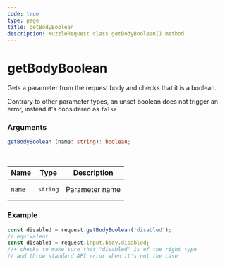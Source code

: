 ```yaml
---
code: true
type: page
title: getBodyBoolean
description: KuzzleRequest class getBodyBoolean() method
---
```


# getBodyBoolean

<SinceBadge version="auto-version" />

Gets a parameter from the request body and checks that it is a boolean.

Contrary to other parameter types, an unset boolean does not trigger an
error, instead it's considered as `false`

### Arguments

```ts
getBodyBoolean (name: string): boolean;
```

</br>

| Name   | Type              | Description    |
|--------|-------------------|----------------|
| `name` | <pre>string</pre> | Parameter name |


### Example

```ts
const disabled = request.getBodyBoolean('disabled');
// equivalent
const disabled = request.input.body.disabled;
//+ checks to make sure that "disabled" is of the right type
// and throw standard API error when it's not the case
```
